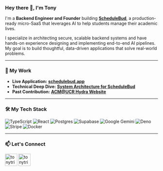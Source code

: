 ### Hey there 👋, I'm Tony

I'm a **Backend Engineer and Founder** building [**ScheduleBud**](https://schedulebud.app/), a production-ready micro-SaaS that leverages AI to help students manage their academic lives.

I specialize in architecting secure, scalable backend systems and have hands-on experience designing and implementing end-to-end AI pipelines. My goal is to build thoughtful, data-driven applications that solve real-world problems.

---

### 🚀 My Work

*   **Live Application:** [**schedulebud.app**](https://schedulebud.app/)
*   **Technical Deep Dive:** [**System Architecture for ScheduleBud**](https://github.com/tonytrieu-dev/schedulebud-overview)
*   **Past Contribution:** [**ACM@UCR Hydra Website**](https://github.com/acm-ucr/acm-hydra)

---

### 🛠️ My Tech Stack

![TypeScript](https://img.shields.io/badge/typescript-%23007ACC.svg?style=for-the-badge&logo=typescript&logoColor=white) ![React](https://img.shields.io/badge/react-%2320232a.svg?style=for-the-badge&logo=react&logoColor=%2361DAFB) ![Postgres](https://img.shields.io/badge/postgres-%23316192.svg?style=for-the-badge&logo=postgresql&logoColor=white) ![Supabase](https://img.shields.io/badge/Supabase-3ECF8E?style=for-the-badge&logo=supabase&logoColor=white) ![Google Gemini](https://img.shields.io/badge/Gemini_API-8E75B2?style=for-the-badge&logo=google&logoColor=white) ![Deno](https://img.shields.io/badge/deno-000000?style=for-the-badge&logo=deno&logoColor=white) ![Stripe](https://img.shields.io/badge/Stripe-626CD9?style=for-the-badge&logo=stripe&logoColor=white) ![Docker](https://img.shields.io/badge/docker-%230db7ed.svg?style=for-the-badge&logo=docker&logoColor=white)

---

### 📫 Let's Connect

<p align="left">
<a href="mailto:tonytrieu.dev@gmail.com" target="blank"><img align="center" src="https://skillicons.dev/icons?i=gmail" alt="tonytrieu.dev@gmail.com" height="40" width="40" /></a>
<a href="https://linkedin.com/in/tonytrieu03" target="blank"><img align="center" src="https://skillicons.dev/icons?i=linkedin" alt="tonytrieu03" height="40" width="40" /></a>
</p>
